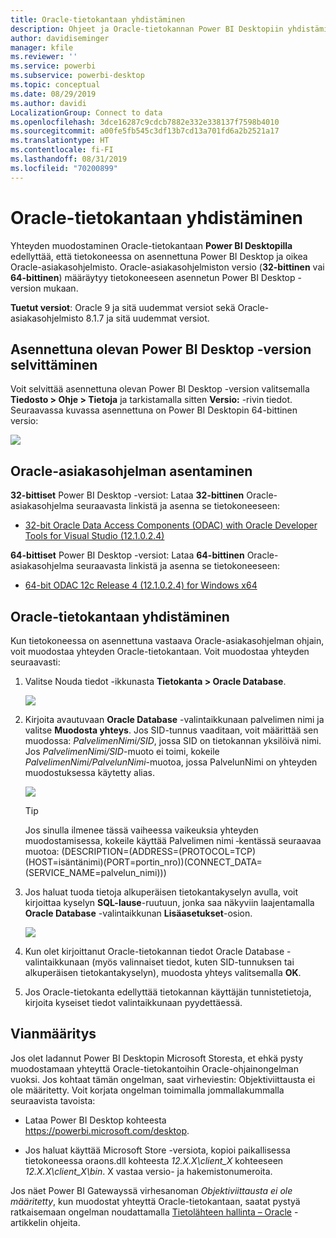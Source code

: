 ```yaml
---
title: Oracle-tietokantaan yhdistäminen
description: Ohjeet ja Oracle-tietokannan Power BI Desktopiin yhdistämiseen tarvittavat ladattavat tiedostot
author: davidiseminger
manager: kfile
ms.reviewer: ''
ms.service: powerbi
ms.subservice: powerbi-desktop
ms.topic: conceptual
ms.date: 08/29/2019
ms.author: davidi
LocalizationGroup: Connect to data
ms.openlocfilehash: 3dce16287c9cdcb7882e332e338137f7598b4010
ms.sourcegitcommit: a00fe5fb545c3df13b7cd13a701fd6a2b2521a17
ms.translationtype: HT
ms.contentlocale: fi-FI
ms.lasthandoff: 08/31/2019
ms.locfileid: "70200899"
---
```

# <a name="connect-to-an-oracle-database"></a>Oracle-tietokantaan yhdistäminen
Yhteyden muodostaminen Oracle-tietokantaan **Power BI Desktopilla** edellyttää, että tietokoneessa on asennettuna Power BI Desktop ja oikea Oracle-asiakasohjelmisto. Oracle-asiakasohjelmiston versio (**32-bittinen** vai **64-bittinen**) määräytyy tietokoneeseen asennetun Power BI Desktop -version mukaan.

**Tuetut versiot**: Oracle 9 ja sitä uudemmat versiot sekä Oracle-asiakasohjelmisto 8.1.7 ja sitä uudemmat versiot.

## <a name="determining-which-version-of-power-bi-desktop-is-installed"></a>Asennettuna olevan Power BI Desktop -version selvittäminen
Voit selvittää asennettuna olevan Power BI Desktop -version valitsemalla **Tiedosto > Ohje > Tietoja** ja tarkistamalla sitten **Versio:** -rivin tiedot. Seuraavassa kuvassa asennettuna on Power BI Desktopin 64-bittinen versio:

![](media/desktop-connect-oracle-database/connect-oracle-database_1.png)

## <a name="installing-the-oracle-client"></a>Oracle-asiakasohjelman asentaminen
**32-bittiset** Power BI Desktop -versiot: Lataa **32-bittinen** Oracle-asiakasohjelma seuraavasta linkistä ja asenna se tietokoneeseen:

* [32-bit Oracle Data Access Components (ODAC) with Oracle Developer Tools for Visual Studio (12.1.0.2.4)](http://www.oracle.com/technetwork/topics/dotnet/utilsoft-086879.html)

**64-bittiset** Power BI Desktop -versiot: Lataa **64-bittinen** Oracle-asiakasohjelma seuraavasta linkistä ja asenna se tietokoneeseen:

* [64-bit ODAC 12c Release 4 (12.1.0.2.4) for Windows x64](http://www.oracle.com/technetwork/database/windows/downloads/index-090165.html)

## <a name="connect-to-an-oracle-database"></a>Oracle-tietokantaan yhdistäminen
Kun tietokoneessa on asennettuna vastaava Oracle-asiakasohjelman ohjain, voit muodostaa yhteyden Oracle-tietokantaan. Voit muodostaa yhteyden seuraavasti:

1. Valitse Nouda tiedot -ikkunasta **Tietokanta > Oracle Database**.
   
   ![](media/desktop-connect-oracle-database/connect-oracle-database_2.png)
2. Kirjoita avautuvaan **Oracle Database** -valintaikkunaan palvelimen nimi ja valitse **Muodosta yhteys**. Jos SID-tunnus vaaditaan, voit määrittää sen muodossa: *PalvelimenNimi/SID*, jossa SID on tietokannan yksilöivä nimi. Jos *PalvelimenNimi/SID*-muoto ei toimi, kokeile *PalvelimenNimi/PalvelunNimi*-muotoa, jossa PalvelunNimi on yhteyden muodostuksessa käytetty alias.


   ![](media/desktop-connect-oracle-database/connect-oracle-database_3.png)

   > [!TIP]
   > Jos sinulla ilmenee tässä vaiheessa vaikeuksia yhteyden muodostamisessa, kokeile käyttää Palvelimen nimi ‑kentässä seuraavaa muotoa: (DESCRIPTION=(ADDRESS=(PROTOCOL=TCP)(HOST=isäntänimi)(PORT=portin_nro))(CONNECT_DATA=(SERVICE_NAME=palvelun_nimi)))
   
3. Jos haluat tuoda tietoja alkuperäisen tietokantakyselyn avulla, voit kirjoittaa kyselyn **SQL-lause**-ruutuun, jonka saa näkyviin laajentamalla **Oracle Database** -valintaikkunan **Lisäasetukset**-osion.
   
   ![](media/desktop-connect-oracle-database/connect-oracle-database_4.png)
4. Kun olet kirjoittanut Oracle-tietokannan tiedot Oracle Database -valintaikkunaan (myös valinnaiset tiedot, kuten SID-tunnuksen tai alkuperäisen tietokantakyselyn), muodosta yhteys valitsemalla **OK**.
5. Jos Oracle-tietokanta edellyttää tietokannan käyttäjän tunnistetietoja, kirjoita kyseiset tiedot valintaikkunaan pyydettäessä.


## <a name="troubleshooting"></a>Vianmääritys

Jos olet ladannut Power BI Desktopin Microsoft Storesta, et ehkä pysty muodostamaan yhteyttä Oracle-tietokantoihin Oracle-ohjainongelman vuoksi. Jos kohtaat tämän ongelman, saat virheviestin: Objektiviittausta ei ole määritetty. Voit korjata ongelman toimimalla jommallakummalla seuraavista tavoista:

* Lataa Power BI Desktop kohteesta https://powerbi.microsoft.com/desktop.

* Jos haluat käyttää Microsoft Store -versiota, kopioi paikallisessa tietokoneessa oraons.dll kohteesta _12.X.X\client_X_ kohteeseen _12.X.X\client_X\bin_. X vastaa versio- ja hakemistonumeroita.

Jos näet Power BI Gatewayssä virhesanoman *Objektiviittausta ei ole määritetty*, kun muodostat yhteyttä Oracle-tietokantaan, saatat pystyä ratkaisemaan ongelman noudattamalla [Tietolähteen hallinta – Oracle](service-gateway-onprem-manage-oracle.md) -artikkelin ohjeita.
